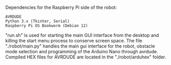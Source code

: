 Dependencies for the Raspberry Pi side of the robot:

    AVRDUDE
    Python 3.x (Tkinter, Serial)
    Raspberry Pi OS Bookworm (Debian 12)

"run.sh" is used for starting the main GUI interface from the desktop and killing the start menu process to conserve screen space. The file "./robot/main.py" handles the main gui interface for the robot, obstacle mode selection and programming of the Arduino Nano through avrdude. Compiled HEX files for AVRDUDE are located in the "./robot/arduhex" folder.
